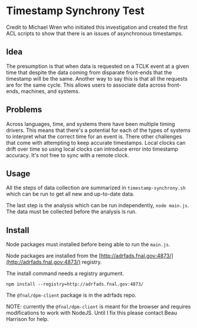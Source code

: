 # Timestamp Synchrony Test

Credit to Michael Wren who initiated this investigation and created the first ACL scripts to show that there is an issues of asynchronous timestamps.

## Idea

The presumption is that when data is requested on a TCLK event at a given time that despite the data coming from disparate front-ends that the timestamp will be the same. Another way to say this is that all the requests are for the same cycle. This allows users to associate data across front-ends, machines, and systems.

## Problems

Across languages, time, and systems there have been multiple timing drivers. This means that there's a potential for each of the types of systems to interpret what the correct time for an event is. There other challenges that come with attempting to keep accurate timestamps. Local clocks can drift over time so using local clocks can introduce error into timestamp accuracy. It's not free to sync with a remote clock.

## Usage

All the steps of data collection are summarized in `timestamp-synchrony.sh` which can be run to get all new and up-to-date data.

The last step is the analysis which can be run independently, `node main.js`. The data must be collected before the analysis is run.

## Install

Node packages must installed before being able to run the `main.js`.

Node packages are installed from the [http://adrfads.fnal.gov:4873/](http://adrfads.fnal.gov:4873/) registry.

The install command needs a registry argument.

`npm install --registry=http://adrfads.fnal.gov:4873/`

The `@fnal/dpm-client` package is in the adrfads repo.

NOTE: currently the `@fnal/dpm-client` is meant for the browser and requires modifications to work with NodeJS. Until I fix this please contact Beau Harrison for help.
